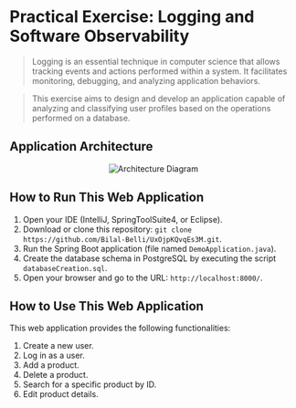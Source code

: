 # Practical Exercise: Logging and Software Observability

> Logging is an essential technique in computer science that allows tracking events and actions performed within a system. It facilitates monitoring, debugging, and analyzing application behaviors.

> This exercise aims to design and develop an application capable of analyzing and classifying user profiles based on the operations performed on a database.

## Application Architecture
<div align="center">
    <img src="https://github.com/user-attachments/assets/a8611c59-1b1c-4400-ae16-ea171cb6b343" alt="Architecture Diagram">
</div>

## How to Run This Web Application
1. Open your IDE (IntelliJ, SpringToolSuite4, or Eclipse).
2. Download or clone this repository: `git clone https://github.com/Bilal-Belli/UxOjpKQvqEs3M.git`.
3. Run the Spring Boot application (file named `DemoApplication.java`).
4. Create the database schema in PostgreSQL by executing the script `databaseCreation.sql`.
5. Open your browser and go to the URL: `http://localhost:8000/`.

## How to Use This Web Application
This web application provides the following functionalities:
1. Create a new user.
2. Log in as a user.
3. Add a product.
4. Delete a product.
5. Search for a specific product by ID.
6. Edit product details.
